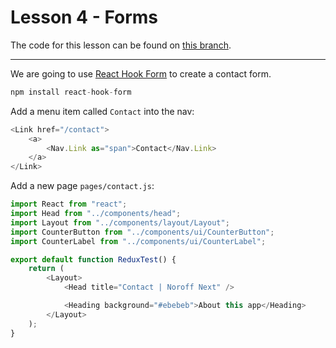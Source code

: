 # Lesson 4 - Forms

The code for this lesson can be found on [this branch](https://github.com/cnnrbrn/noroff-react-content-part-2-code/tree/lesson-4).

---

We are going to use [React Hook Form](https://react-hook-form.com/) to create a contact form.

```js
npm install react-hook-form
```

Add a menu item called `Contact` into the nav:

```js
<Link href="/contact">
    <a>
        <Nav.Link as="span">Contact</Nav.Link>
    </a>
</Link>
```

Add a new page `pages/contact.js`:

```js
import React from "react";
import Head from "../components/head";
import Layout from "../components/layout/Layout";
import CounterButton from "../components/ui/CounterButton";
import CounterLabel from "../components/ui/CounterLabel";

export default function ReduxTest() {
    return (
        <Layout>
            <Head title="Contact | Noroff Next" />

            <Heading background="#ebebeb">About this app</Heading>
        </Layout>
    );
}
```
